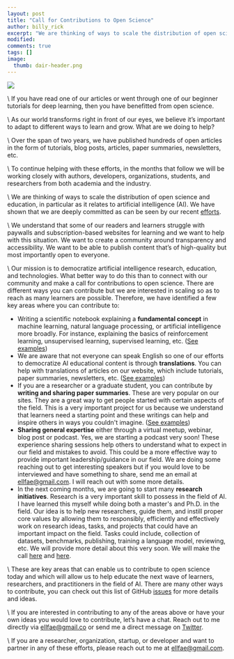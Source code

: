 ```yaml
---
layout: post
title: "Call for Contributions to Open Science"
author: billy_rick
excerpt: "We are thinking of ways to scale the distribution of open science and education, in particular as it relates to artificial intelligence (AI)."
modified:
comments: true
tags: []
image:
  thumb: dair-header.png
---
```



![](https://cdn-images-1.medium.com/max/1200/1*T3RTRuyW3k9yNABEAe81Vg.png)

\\
If you have read one of our articles or went through one of our beginner tutorials for deep learning, then you have benefitted from open science.

\\
As our world transforms right in front of our eyes, we believe it’s important to adapt to different ways to learn and grow. What are we doing to help?

\\
Over the span of two years, we have published hundreds of open articles in the form of tutorials, blog posts, articles, paper summaries, newsletters, etc.

\\
To continue helping with these efforts, in the months that follow we will be working closely with authors, developers, organizations, students, and researchers from both academia and the industry.

\\
We are thinking of ways to scale the distribution of open science and education, in particular as it relates to artificial intelligence (AI). We have shown that we are deeply committed as can be seen by our recent [efforts](https://github.com/dair-ai).

\\
We understand that some of our readers and learners struggle with paywalls and subscription-based websites for learning and we want to help with this situation. We want to create a community around transparency and accessibility. We want to be able to publish content that’s of high-quality but most importantly open to everyone.

\\
Our mission is to democratize artificial intelligence research, education, and technologies. What better way to do this than to connect with our community and make a call for contributions to open science. There are different ways you can contribute but we are interested in scaling so as to reach as many learners are possible. Therefore, we have identified a few key areas where you can contribute to:


- Writing a scientific notebook explaining a **fundamental concept** in machine learning, natural language processing, or artificial intelligence more broadly. For instance, explaining the basics of reinforcement learning, unsupervised learning, supervised learning, etc. ([See examples](https://dair.ai/notebooks/))
- We are aware that not everyone can speak English so one of our efforts to democratize AI educational content is through **translations**. You can help with translations of articles on our website, which include tutorials, paper summaries, newsletters, etc. ([See examples](https://github.com/dair-ai/nlp_newsletter))
- If you are a researcher or a graduate student, you can contribute by **writing and sharing paper summaries**. These are very popular on our sites. They are a great way to get people started with certain aspects of the field. This is a very important project for us because we understand that learners need a starting point and these writings can help and inspire others in ways you couldn't imagine. ([See examples](https://github.com/dair-ai/nlp_paper_summaries))
- **Sharing general expertise** either through a virtual meetup, webinar, blog post or podcast. Yes, we are starting a podcast very soon! These experience sharing sessions help others to understand what to expect in our field and mistakes to avoid. This could be a more effective way to provide important leadership/guidance in our field. We are doing some reaching out to get interesting speakers but if you would love to be interviewed and have something to share, send me an email at ellfae@gmail.com. I will reach out with some more details.
- In the next coming months, we are going to start many **research initiatives**. Research is a very important skill to possess in the field of AI. I have learned this myself while doing both a master's and Ph.D. in the field. Our idea is to help new researchers, guide them, and instill proper core values by allowing them to responsibly, efficiently and effectively work on research ideas, tasks, and projects that could have an important impact on the field. Tasks could include, collection of datasets, benchmarks, publishing, training a language model, reviewing, etc. We will provide more detail about this very soon. We will make the call [here](https://dair.ai/) and [here](https://github.com/dair-ai).

\\
These are key areas that can enable us to contribute to open science today and which will allow us to help educate the next wave of learners, researchers, and practitioners in the field of AI. There are many other ways to contribute, you can check out this list of GitHub [issues](https://github.com/dair-ai/dair-ai.github.io/issues?q=is%3Aissue+is%3Aopen+label%3A%22good+first+issue%22) for more details and ideas.

\\
If you are interested in contributing to any of the areas above or have your own ideas you would love to contribute, let’s have a chat. Reach out to me directly via ellfae@gmail.co or send me a direct message on [Twitter](https://twitter.com/omarsar0).

\\
If you are a researcher, organization, startup, or developer and want to partner in any of these efforts, please reach out to me at ellfae@gmail.com.
